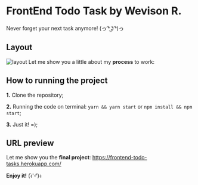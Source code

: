 # FrontEnd Todo Task by Wevison R.
Never forget your next task anymore! (っ ͡❛ ͜ʖ ͡❛)っ

## Layout
![layout](https://www.imagemhost.com.br/images/2022/03/31/layout.jpg)
Let me show you a little about my __process__ to work:

## How to running the project

__1.__ Clone the repository;  

__2.__ Running the code on terminal: `yarn && yarn start` or `npm install && npm start`;  

__3.__ Just it! =);  

## URL preview

Let me show you the **final project**: https://frontend-todo-tasks.herokuapp.com/

__Enjoy it!__ (ง︡'-'︠)ง
